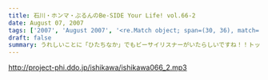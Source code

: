 ```yaml
---
title: 石川・ホンマ・ぶるんのBe-SIDE Your Life! vol.66-2
date: August 07, 2007
tags: ['2007', 'August 2007', '<re.Match object; span=(30, 36), match='vol.66'>']
draft: false
summary: うれしいことに「ひたちなか」でもビーサイリスナーがいたらしいですね！！トップアーティストのグッズに負けないTシャツ作り！？・・・を目指しているビーサイです。NAMAE
---
```


http://project-phi.ddo.jp/ishikawa/ishikawa066_2.mp3
